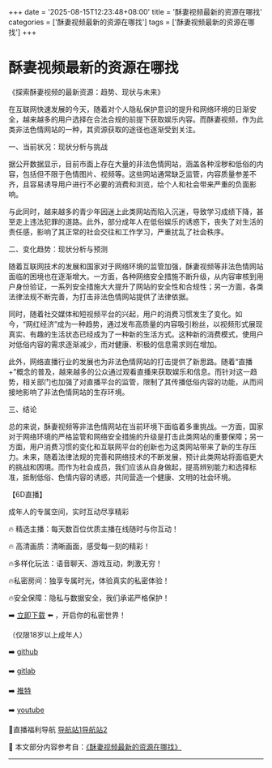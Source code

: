 +++
date = '2025-08-15T12:23:48+08:00'
title = '酥妻视频最新的资源在哪找'
categories = ['酥妻视频最新的资源在哪找']
tags = ['酥妻视频最新的资源在哪找']
+++

# 酥妻视频最新的资源在哪找

《探索酥妻视频的最新资源：趋势、现状与未来》

在互联网快速发展的今天，随着对个人隐私保护意识的提升和网络环境的日渐安全，越来越多的用户选择在合法合规的前提下获取娱乐内容。而酥妻视频，作为此类非法色情网站的一种，其资源获取的途径也逐渐受到关注。

一、当前状况：现状分析与挑战

据公开数据显示，目前市面上存在大量的非法色情网站，涵盖各种淫秽和低俗的内容，包括但不限于色情图片、视频等。这些网站通常缺乏监管，内容质量参差不齐，且容易诱导用户进行不必要的消费和浏览，给个人和社会带来严重的负面影响。

与此同时，越来越多的青少年因迷上此类网站而陷入沉迷，导致学习成绩下降，甚至走上违法犯罪的道路。此外，部分成年人在低俗娱乐的诱惑下，丧失了对生活的责任感，影响了其正常的社会交往和工作学习，严重扰乱了社会秩序。

二、变化趋势：现状分析与预测

随着互联网技术的发展和国家对于网络环境的监管加强，酥妻视频等非法色情网站面临的困境也在逐渐增大。一方面，各种网络安全措施不断升级，从内容审核到用户身份验证，一系列安全措施大大提升了网站的安全性和合规性；另一方面，各类法律法规不断完善，为打击非法色情网站提供了法律依据。

同时，随着社交媒体和短视频平台的兴起，用户的消费习惯发生了变化。如今，“网红经济”成为一种趋势，通过发布高质量的内容吸引粉丝，以视频形式展现真实、有趣的生活状态已经成为了一种新的生活方式。这种新的消费模式，使用户对低俗内容的需求逐渐减少，而对健康、积极的信息需求则在增加。

此外，网络直播行业的发展也为非法色情网站的打击提供了新思路。随着“直播+”概念的普及，越来越多的公众通过观看直播来获取娱乐和信息。而针对这一趋势，相关部门也加强了对直播平台的监管，限制了其传播低俗内容的功能，从而间接地影响了非法色情网站的生存环境。

三、结论

总的来说，酥妻视频等非法色情网站在当前环境下面临着多重挑战。一方面，国家对于网络环境的严格监管和网络安全措施的升级是打击此类网站的重要保障；另一方面，用户消费习惯的变化和互联网平台的创新也为这类网站带来了新的生存压力。未来，随着法律法规的完善和网络技术的不断发展，预计此类网站将面临更大的挑战和困境。而作为社会成员，我们应该从自身做起，提高辨别能力和选择标准，抵制低俗、色情内容的诱惑，共同营造一个健康、文明的社会环境。

【6D直播】

 成年人的专属空间，实时互动尽享精彩

🔥 精选主播：每天数百位优质主播在线随时与你互动！

🔥 高清画质：清晰画面，感受每一刻的精彩！

🔥多样化玩法：语音聊天、游戏互动，刺激无穷！

🔥私密房间：独享专属时光，体验真实的私密体验！

🔥安全保障：隐私与数据安全，我们承诺严格保护！

➡️ [立即下载](https://down123.s3.ap-east-1.amazonaws.com/down/down.html?channelCode=blog) ⬅️ ，开启你的私密世界！

 （仅限18岁以上成年人）

➡️ [github](https://aldult-live.github.io/)

➡️ [gitlab](https://seo-09598d.gitlab.io/)

➡️ [推特](https://x.com/wegame33)

➡️ [youtube](https://www.youtube.com/@6Dlive)

🔞直播福利导航   [导航站1](https://webstack-86085a.gitlab.io/)[导航站2](https://onlygit123-2.github.io/)

📘 本文部分内容参考自：[《酥妻视频最新的资源在哪找》](https://webstack-hugo-10.pages.dev/)

---
